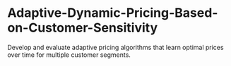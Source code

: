 # Adaptive-Dynamic-Pricing-Based-on-Customer-Sensitivity
Develop and evaluate adaptive pricing algorithms that learn optimal prices over time for multiple customer segments.
